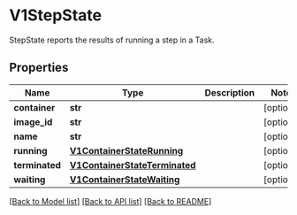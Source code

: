 # V1StepState

StepState reports the results of running a step in a Task.
## Properties
Name | Type | Description | Notes
------------ | ------------- | ------------- | -------------
**container** | **str** |  | [optional] 
**image_id** | **str** |  | [optional] 
**name** | **str** |  | [optional] 
**running** | [**V1ContainerStateRunning**](https://github.com/kubernetes-client/python/blob/master/kubernetes/docs/V1ContainerStateRunning.md) |  | [optional] 
**terminated** | [**V1ContainerStateTerminated**](https://github.com/kubernetes-client/python/blob/master/kubernetes/docs/V1ContainerStateTerminated.md) |  | [optional] 
**waiting** | [**V1ContainerStateWaiting**](https://github.com/kubernetes-client/python/blob/master/kubernetes/docs/V1ContainerStateWaiting.md) |  | [optional] 

[[Back to Model list]](../README.md#documentation-for-models) [[Back to API list]](../README.md#documentation-for-api-endpoints) [[Back to README]](../README.md)


